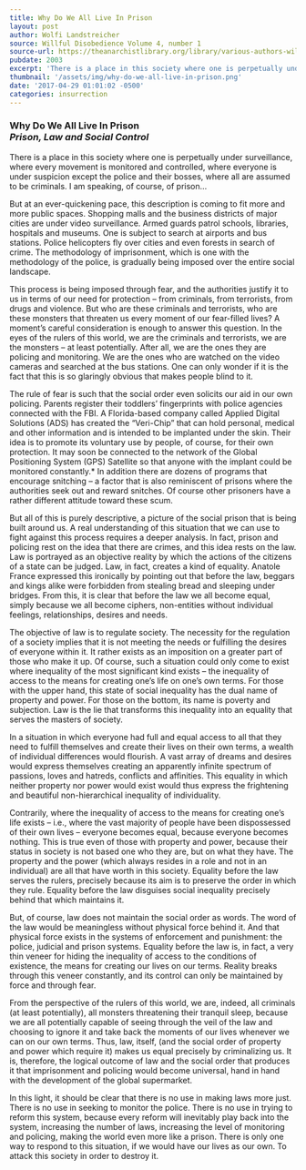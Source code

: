 ```yaml
---
title: Why Do We All Live In Prison
layout: post
author: Wolfi Landstreicher
source: Willful Disobedience Volume 4, number 1
source-url: https://theanarchistlibrary.org/library/various-authors-willful-disobedience-volume-4-number-1
pubdate: 2003
excerpt: 'There is a place in this society where one is perpetually under surveillance, where every movement is monitored and controlled, where everyone is under suspicion except the police and their bosses, where all are assumed to be criminals.'
thumbnail: '/assets/img/why-do-we-all-live-in-prison.png'
date: '2017-04-29 01:01:02 -0500'
categories: insurrection
---
```


### Why Do We All Live In Prison <br><em>Prison, Law and Social Control</em>

There is a place in this society where one is perpetually under surveillance, where every movement is monitored and controlled, where everyone is under suspicion except the police and their bosses, where all are assumed to be criminals. I am speaking, of course, of prison…

But at an ever-quickening pace, this description is coming to fit more and more public spaces. Shopping malls and the business districts of major cities are under video surveillance. Armed guards patrol schools, libraries, hospitals and museums. One is subject to search at airports and bus stations. Police helicopters fly over cities and even forests in search of crime. The methodology of imprisonment, which is one with the methodology of the police, is gradually being imposed over the entire social landscape.

This process is being imposed through fear, and the authorities justify it to us in terms of our need for protection – from criminals, from terrorists, from drugs and violence. But who are these criminals and terrorists, who are these monsters that threaten us every moment of our fear-filled lives? A moment’s careful consideration is enough to answer this question. In the eyes of the rulers of this world, we are the criminals and terrorists, we are the monsters – at least potentially. After all, we are the ones they are policing and monitoring. We are the ones who are watched on the video cameras and searched at the bus stations. One can only wonder if it is the fact that this is so glaringly obvious that makes people blind to it.

The rule of fear is such that the social order even solicits our aid in our own policing. Parents register their toddlers’ fingerprints with police agencies connected with the FBI. A Florida-based company called Applied Digital Solutions (ADS) has created the “Veri-Chip” that can hold personal, medical and other information and is intended to be implanted under the skin. Their idea is to promote its voluntary use by people, of course, for their own protection. It may soon be connected to the network of the Global Positioning System (GPS) Satellite so that anyone with the implant could be monitored constantly.* In addition there are dozens of programs that encourage snitching – a factor that is also reminiscent of prisons where the authorities seek out and reward snitches. Of course other prisoners have a rather different attitude toward these scum.

But all of this is purely descriptive, a picture of the social prison that is being built around us. A real understanding of this situation that we can use to fight against this process requires a deeper analysis. In fact, prison and policing rest on the idea that there are crimes, and this idea rests on the law. Law is portrayed as an objective reality by which the actions of the citizens of a state can be judged. Law, in fact, creates a kind of equality. Anatole France expressed this ironically by pointing out that before the law, beggars and kings alike were forbidden from stealing bread and sleeping under bridges. From this, it is clear that before the law we all become equal, simply because we all become ciphers, non-entities without individual feelings, relationships, desires and needs.

The objective of law is to regulate society. The necessity for the regulation of a society implies that it is not meeting the needs or fulfilling the desires of everyone within it. It rather exists as an imposition on a greater part of those who make it up. Of course, such a situation could only come to exist where inequality of the most significant kind exists – the inequality of access to the means for creating one’s life on one’s own terms. For those with the upper hand, this state of social inequality has the dual name of property and power. For those on the bottom, its name is poverty and subjection. Law is the lie that transforms this inequality into an equality that serves the masters of society.

In a situation in which everyone had full and equal access to all that they need to fulfill themselves and create their lives on their own terms, a wealth of individual differences would flourish. A vast array of dreams and desires would express themselves creating an apparently infinite spectrum of passions, loves and hatreds, conflicts and affinities. This equality in which neither property nor power would exist would thus express the frightening and beautiful non-hierarchical inequality of individuality.

Contrarily, where the inequality of access to the means for creating one’s life exists – i.e., where the vast majority of people have been dispossessed of their own lives – everyone becomes equal, because everyone becomes nothing. This is true even of those with property and power, because their status in society is not based one who they are, but on what they have. The property and the power (which always resides in a role and not in an individual) are all that have worth in this society. Equality before the law serves the rulers, precisely because its aim is to preserve the order in which they rule. Equality before the law disguises social inequality precisely behind that which maintains it.

But, of course, law does not maintain the social order as words. The word of the law would be meaningless without physical force behind it. And that physical force exists in the systems of enforcement and punishment: the police, judicial and prison systems. Equality before the law is, in fact, a very thin veneer for hiding the inequality of access to the conditions of existence, the means for creating our lives on our terms. Reality breaks through this veneer constantly, and its control can only be maintained by force and through fear.

From the perspective of the rulers of this world, we are, indeed, all criminals (at least potentially), all monsters threatening their tranquil sleep, because we are all potentially capable of seeing through the veil of the law and choosing to ignore it and take back the moments of our lives whenever we can on our own terms. Thus, law, itself, (and the social order of property and power which require it) makes us equal precisely by criminalizing us. It is, therefore, the logical outcome of law and the social order that produces it that imprisonment and policing would become universal, hand in hand with the development of the global supermarket.

In this light, it should be clear that there is no use in making laws more just. There is no use in seeking to monitor the police. There is no use in trying to reform this system, because every reform will inevitably play back into the system, increasing the number of laws, increasing the level of monitoring and policing, making the world even more like a prison. There is only one way to respond to this situation, if we would have our lives as our own. To attack this society in order to destroy it.
